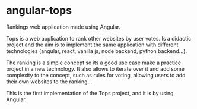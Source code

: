 # angular-tops
Rankings web application made using Angular.

Tops is a web application to rank other websites by user votes. Is a didactic project and the aim is to implement the same application with different technologies (angular, react, vanilla js, node backend, python backend...).

The ranking is a simple concept so its a good use case make a practice project in a new technology. It also allows to iterate over it and add some complexity to the concept, such as rules for voting, allowing users to add their own websites to the ranking...

This is the first implementation of the Tops project, and it is by using Angular.
